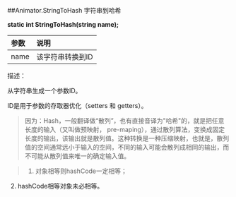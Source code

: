 ##Animator.StringToHash 字符串到哈希

**static int StringToHash(string name);**

|参数|说明|
|:--|:--|
|name|该字符串转换到ID|


描述：

从字符串生成一个参数ID。

ID是用于参数的存取器优化（setters 和 getters）。




>因为：Hash，一般翻译做“散列”，也有直接音译为"哈希"的，就是把任意长度的输入（又叫做预映射， pre-maping），通过散列算法，变换成固定长度的输出，该输出就是散列值。这种转换是一种压缩映射，也就是，散列值的空间通常远小于输入的空间，不同的输入可能会散列成相同的输出，而不可能从散列值来唯一的确定输入值。

>1) 对象相等则hashCode一定相等；
2) hashCode相等对象未必相等。